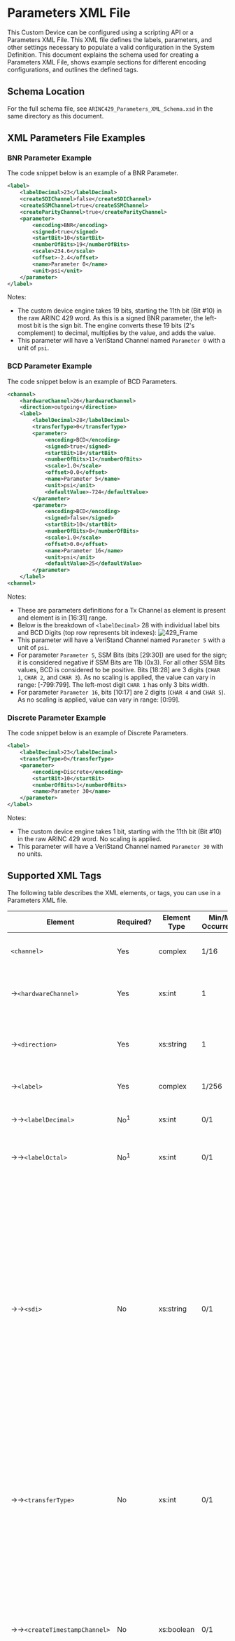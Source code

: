 # Parameters XML File
This Custom Device can be configured using a scripting API or a Parameters XML File. This XML file defines the labels, parameters, and other settings necessary to populate a valid configuration in the System Definition. This document explains the schema used for creating a Parameters XML File, shows example sections for different encoding configurations, and outlines the defined tags.

## Schema Location
For the full schema file, see `ARINC429_Parameters_XML_Schema.xsd` in the same directory as this document.

## XML Parameters File Examples

### BNR Parameter Example
The code snippet below is an example of a BNR Parameter.

```xml
<label>
	<labelDecimal>23</labelDecimal>
	<createSDIChannel>false</createSDIChannel>
	<createSSMChannel>true</createSSMChannel>
	<createParityChannel>true</createParityChannel>
	<parameter>
		<encoding>BNR</encoding>
		<signed>true</signed>
		<startBit>10</startBit>
		<numberOfBits>19</numberOfBits>
		<scale>234.6</scale>
		<offset>-2.4</offset>
		<name>Parameter 0</name>
		<unit>psi</unit>
	</parameter>
</label>
```

Notes:
- The custom device engine takes 19 bits, starting the 11th bit (Bit #10) in the raw ARINC 429 word. As this is a signed BNR parameter, the left-most bit is the sign bit. The engine converts these 19 bits (2's complement) to decimal, multiplies by the <scale> value, and adds the <offset> value.
- This parameter will have a VeriStand Channel named `Parameter 0` with a unit of `psi`.

### BCD Parameter Example
The code snippet below is an example of BCD Parameters.

```xml
<channel>
	<hardwareChannel>26</hardwareChannel>
	<direction>outgoing</direction>
	<label>
		<labelDecimal>28</labelDecimal>
		<transferType>0</transferType>
		<parameter>
			<encoding>BCD</encoding>
			<signed>true</signed>
			<startBit>18</startBit>
			<numberOfBits>11</numberOfBits>
			<scale>1.0</scale>
			<offset>0.0</offset>
			<name>Parameter 5</name>
			<unit>psi</unit>
			<defaultValue>-724</defaultValue>
		</parameter>
		<parameter>
			<encoding>BCD</encoding>
			<signed>false</signed>
			<startBit>10</startBit>
			<numberOfBits>8</numberOfBits>
			<scale>1.0</scale>
			<offset>0.0</offset>
			<name>Parameter 16</name>
			<unit>psi</unit>
			<defaultValue>25</defaultValue>
		</parameter>
	</label>
<channel>
```

Notes:
- These are parameters definitions for a Tx Channel as <defaultValue> element is present and <hardwareChannel> element is in [16:31] range.
- Below is the breakdown of `<labelDecimal>` 28 with individual label bits and BCD Digits (top row represents bit indexes):
![429_Frame](429_Frame.png)
- This parameter will have a VeriStand Channel named `Parameter 5` with a unit of `psi`. 
- For parameter `Parameter 5`, SSM Bits (bits [29:30]) are used for the sign; it is considered negative if SSM Bits are 11b (0x3). For all other SSM Bits values, BCD is considered to be positive. Bits [18:28] are 3 digits (`CHAR 1`, `CHAR 2`, and `CHAR 3`). As no scaling is applied, the value can vary in range: [-799:799]. The left-most digit `CHAR 1` has only 3 bits width.
- For parameter `Parameter 16`, bits [10:17] are 2 digits (`CHAR 4` and `CHAR 5`). As no scaling is applied, value can vary in range: [0:99].

### Discrete Parameter Example
The code snippet below is an example of Discrete Parameters.

```xml
<label>
	<labelDecimal>23</labelDecimal>
	<transferType>0</transferType>
	<parameter>
		<encoding>Discrete</encoding>
		<startBit>10</startBit>
		<numberOfBits>1</numberOfBits>
		<name>Parameter 30</name>
	</parameter>
</label>
```

Notes:
- The custom device engine takes 1 bit, starting with the 11th bit (Bit #10) in the raw ARINC 429 word. No scaling is applied.
- This parameter will have a VeriStand Channel named `Parameter 30` with no units.

## Supported XML Tags
The following table describes the XML elements, or tags, you can use in a Parameters XML file.

|Element|Required?|Element Type|Min/Max Occurrences|Description|
|--- |--- |--- |--- |--- |
|`<channel>`|Yes|complex|1/16|Opening tag for a channel labels definition.|
|→`<hardwareChannel>`|Yes|xs:int|1|Specifies the Hardware Channel used. Range is: [0:31].|
|→`<direction>`|Yes|xs:string|1|Specifies whether the channel is incoming (Rx) or outgoing (Tx).|
|→`<label>`|Yes|complex|1/256|Opening tag for a label definition..|
|→→`<labelDecimal>`|No<sup>1</sup>|xs:int|0/1|Specifies the label (decimal). Range is: [0:255].|
|→→`<labelOctal>`|No<sup>1</sup>|xs:int|0/1|Specifies the label (octal). Range is: [0:377].|
|→→`<sdi>`|No|xs:string|0/1|Specifies whether these Label settings apply to all SDI variants or a specific one. Supported values: <br/>All (default) - Pastes by creating a new instance of the item.<br/>00 - Pastes only if an item with the same GUID does not already exist.<br/>01 - Pastes only if an item with the same name does not already exist.<br/>10 - Pastes by replacing an item.<br/>11 - Prompts the operator with a dialog before pasting.|
|→→`<transferType>`|No|xs:int|0/1|Specifies the transfer type for a Tx message. Use 0 for a scheduled label; use 1 for an acyclic label. Default Value (if XML element is absent) is 0 (Scheduled).|
|→→`<createTimestampChannel>`|No|xs:boolean|0/1|Specifies whether a VeriStand Channel should be created for the Label timestamp. This is supported only for Rx Channel, not for Tx. Default Value (if XML element is absent) is false.|
|→→`<createSDIChannel>`|No|xs:boolean|0/1|Specifies whether a VeriStand Channel should be created for the Label SDI Bits. Default Value (if XML element is absent) is false.|
|→→`<createSSMChannel>`|No|xs:boolean|0/1|Specifies whether a VeriStand Channel should be created for the Label SSM Bits. Default Value (if XML element is absent) is false.|
|→→`<createParityChannel>`|No|xs:boolean|0/1|Specifies whether a VeriStand Channel should be created for the Label Parity Bit. This is supported only for Rx Channel, not for Tx. Default Value (if XML element is absent) is false.|
|→→`<parameter>`|No|complex|1/unbounded|Opening tag for a Parameter definition.|
|→→→`<encoding>`|Yes|xs:string|1/1|Specifies the Encoding for the Parameter. Supported values:<br/>BNR (default) - Binary Number Representation.<br/>BCD - Binary Coded Decimal. Each decimal digit is represented by a fixed number of bits.<br/>Discrete - Set of individual adjacent bits.|
|→→→`<signed>`|No|xs:boolean|0/1|Specifies whether Parameter is signed. It applies only to BCD and BNR encoding. If it is a signed BCD Parameter,it is considered negative if SSM Bits are 11. For all other cases, the BCD is considered to be positive.|
|→→→`<startBit>`|Yes|xs:int|1/1|Specifies the Start Bit for the Parameter. It is a 0-based information. For Labels from Rx Channels, range accepted is: [0:31]. For Labels from Tx Channels, valid range is: [8:30] (Label ID (bits [0:7] and Parity Bit (bit 31) are overloaded by board firmware). For Parameters when `<encoding>` is set to BCD, `<startBit>` values supported are: 10, 14, 18, 22, 26.|
|→→→`<numberOfBits>`|Yes|xs:int|1/1|Specifies the number of bits for the Parameter. Range accepted is: [0:32].|
|→→→`<scale>`|No|xs:double|0/1|Specifies the Scale value to be applied to scale to and from the raw data. If no scaling is to be applied, value should be set to 1.0.|
|→→→`<offset>`|No|xs:double|0/1|Specifies the Offset value to be applied to offset to and from the raw data. If no offset is to be applied, value should be set to 0.0.|
|→→→`<name>`|Yes|xs:string|1/32|Specifies, for each Parameter, the name to be used in VeriStand. When Parameter encoding is set to Discrete, each Parameter (each bit) must have an instance of that `<name>`.|
|→→→`<unit>`|No|xs:string|0/1|Specifies, for each Parameter, the unit to be used in VeriStand.|
|→→→`<defaultValue>`|No<sup>2</sup>|xs:double|0/unbounded|Specifies, for each Parameter, the Default Value to be used for the associated VeriStand Channel. For Parameters used in Tx Channels, this XML Element must be present for each Parameter. For Parameters used in Tx Channels, when Parameter `<encoding>` is set to Discrete, each Parameter (each bit) must have an instance of that `<defaultValue>`.|

Notes:
1. Either `<labelDecimal>` or `<labelOctal>` must be present for each `<label>` instance.
2. For Parameters used in Tx Channels, `<defaultValue>` must be present for each Parameter.
